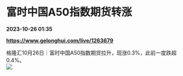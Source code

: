 # 富时中国A50指数期货转涨

**2023-10-26 01:35**

**https://www.gelonghui.com/live/1263679**

格隆汇10月26日｜富时中国A50指数期货拉升，现涨0.3%，此前一度跌超0.4%。  
![](https://img5.gelonghui.com/live/cd23f-585bc7a7-734c-4fa4-a201-fb66dd22b991.png)